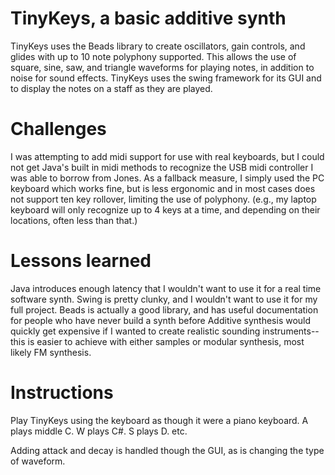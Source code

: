 # TinyKeys, a basic additive synth

TinyKeys uses the Beads library to create oscillators, gain controls, and glides with up to 10 note polyphony supported.
This allows the use of square, sine, saw, and triangle waveforms for playing notes, in addition to noise for sound effects.
TinyKeys uses the swing framework for its GUI and to display the notes on a staff as they are played.

# Challenges
I was attempting to add midi support for use with real keyboards, but I could not get Java's built in midi methods to
recognize the USB midi controller I was able to borrow from Jones. As a fallback measure, I simply used the PC keyboard
which works fine, but is less ergonomic and in most cases does not support ten key rollover, limiting the use of
polyphony. (e.g., my laptop keyboard will only recognize up to 4 keys at a time, and depending on their locations,
often less than that.)

# Lessons learned
Java introduces enough latency that I wouldn't want to use it for a real time software synth.
Swing is pretty clunky, and I wouldn't want to use it for my full project.
Beads is actually a good library, and has useful documentation for people who have never build a synth before
Additive synthesis would quickly get expensive if I wanted to create realistic sounding instruments--this is easier to
achieve with either samples or modular synthesis, most likely FM synthesis.

# Instructions
Play TinyKeys using the keyboard as though it were a piano keyboard.
A plays middle C.
W plays C#.
S plays D.
etc.

Adding attack and decay is handled though the GUI, as is changing the type of waveform.


